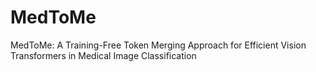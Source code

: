 # MedToMe
MedToMe: A Training-Free Token Merging Approach for Efficient Vision Transformers in Medical Image Classification
